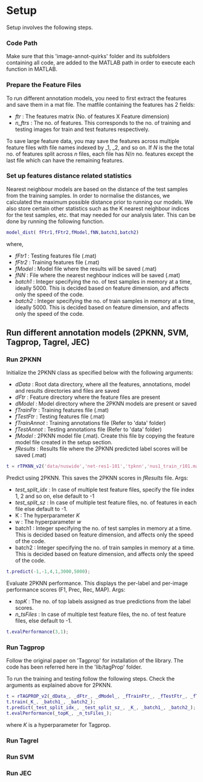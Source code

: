 # Setup

Setup involves the following steps. 

### Code Path

Make sure that this 'image-annot-quirks' folder and its subfolders containing all code, are added to the MATLAB path in order to execute each function in MATLAB. 

### Prepare the Feature Files 
To run different annotation models, you need to first extract the features and save them in a mat file. The matfile containing the features has 2 fields: 
- _ftr_ : The features matrix (No. of features X Feature dimension)
- _n_ftrs_ : The no. of features. This corresponds to the no. of training and testing images for train and test features respectively.

To save large feature data, you may save the features across multiple feature files with file names indexed by \_1, \_2, and so on. If _N_ is the the total no. of features split across _n_ files, each file has _N_/_n_ no. features except the last file which can have the remaining features.

### Set up features distance related statistics

Nearest neighbour models are based on the distance of the test samples from the training samples. In order to normalise the distances, we calculated the maximum possible distance prior to running our models. We also store certain other statistics such as the K nearest neighbour indices for the test samples, etc. that may needed for our analysis later. This can be done by running the following function.

 ```matlab
model_dist( fFtr1,fFtr2,fModel,fNN,batch1,batch2)
 ```
where,
- _fFtr1_ : Testing features file (.mat)
- _fFtr2_ : Training features file (.mat)
- _fModel_ : Model file where the results will be saved (.mat)
- _fNN_ : File where the nearest neghbour indices will be saved (.mat)
- _batch1_ : Integer specifying the no. of test samples in memory at a time, ideally 5000. This is decided based on feature dimension, and affects only the speed of the code.
- _batch2_ : Integer specifying the no. of train samples in memory at a time, ideally 5000. This is decided based on feature dimension, and affects only the speed of the code.

## Run different annotation models (2PKNN, SVM, Tagprop, Tagrel, JEC)

### Run 2PKNN
 
Initialize the 2PKNN class as specified below with the following arguments:
- _dData_ : Root data directory, where all the features, annotations, model and results directories and files are saved
- _dFtr_ : Feature directory where the feature files are present
- _dModel_ : Model directory where the 2PKNN models are present or saved
- _fTrainFtr_ : Training features file (.mat)
- _fTestFtr_ : Testing features file (.mat)
- _fTrainAnnot_ : Training annotations file (Refer to 'data' folder)
- _fTestAnnot_ : Testing annotations file (Refer to 'data' folder)
- _fModel_ : 2PKNN model file (.mat). Create this file by copying the feature model file created in the setup section.
- _fResults_ : Results file where the 2PKNN predicted label scores will be saved (.mat)

 ```matlab
t = rTPKNN_v2('data/nuswide','net-res1-101','tpknn','nus1_train_r101.mat','nus1_test_r101.mat','nus1_train_annot.txt','nus1_test_annot.txt','nus1_tpknn_r101_model.mat','nus1_test_r101_pred.mat');
```

Predict using 2PKNN. This saves the 2PKNN scores in _fResults_ file. 
Args:
- _test_split_idx_ : In case of multiple test feature files, specify the file index 1, 2 and so on, else default to -1
- _test_split_sz_ : In case of multiple test feature files, no. of features in each file else default to -1.
- K : The hyperparameter _K_
- w : The hyperparameter _w_
- batch1 : Integer specifying the no. of test samples in memory at a time. This is decided based on feature dimension, and affects only the speed of the code.
- batch2 : Integer specifying the no. of train samples in memory at a time. This is decided based on feature dimension, and affects only the speed of the code.

 ```matlab
t.predict(-1,-1,4,1,3000,5000);
```
Evaluate 2PKNN performance. This displays the per-label and per-image performance scores (F1, Prec, Rec, MAP).
Args:
- _topK_ : The no. of top labels assigned as true predictions from the label scores. 
- _n_tsFiles_ : In case of multiple test feature files, the no. of test feature files, else default to -1.

```matlab
t.evalPerformance(3,1);
```
### Run Tagprop

Follow the original paper on 'Tagprop' for installation of the library. The code has been referred here in the 'lib/tagProp' folder.

To run the training and testing follow the following steps. Check the arguments as explained above for 2PKNN. 

```matlab
t = rTAGPROP_v2(_dData_, _dFtr_, _dModel_, _fTrainFtr_, _fTestFtr_, _fTrainAnnot_, _fTestAnnot_, _fModel_, _fResults_);
t.train(_K_, _batch1_, _batch2_);
t.predict(_test_split_idx_, _test_split_sz_, _K_, _batch1_, _batch2_);
t.evalPerformance(_topK_, _n_tsFiles_);
```
where _K_ is a hyperparameter for Tagprop.

### Run Tagrel

### Run SVM

### Run JEC
